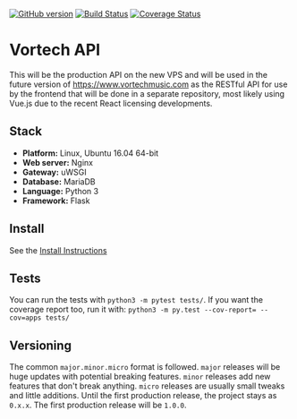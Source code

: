[![GitHub version](https://badge.fury.io/gh/Torniojaws%2Fvortech-backend-2.svg)](https://badge.fury.io/gh/Torniojaws%2Fvortech-backend-2)
[![Build Status](https://travis-ci.org/Torniojaws/vortech-backend-2.svg?branch=master)](https://travis-ci.org/Torniojaws/vortech-backend-2)
[![Coverage Status](https://coveralls.io/repos/github/Torniojaws/vortech-backend-2/badge.svg?branch=master)](https://coveralls.io/github/Torniojaws/vortech-backend-2?branch=master)

# Vortech API

This will be the production API on the new VPS and will be used in the future version of
https://www.vortechmusic.com as the RESTful API for use by the frontend that will be done in a
separate repository, most likely using Vue.js due to the recent React licensing developments.

## Stack

- **Platform:** Linux, Ubuntu 16.04 64-bit
- **Web server:** Nginx
- **Gateway:** uWSGI
- **Database:** MariaDB
- **Language:** Python 3
- **Framework:** Flask

## Install

See the [Install Instructions](INSTALL.md)

## Tests

You can run the tests with ``python3 -m pytest tests/``. If you want the coverage report too, run
it with: ``python3 -m py.test --cov-report= --cov=apps tests/``

## Versioning

The common ``major.minor.micro`` format is followed. ``major`` releases will be huge updates with
potential breaking features. ``minor`` releases add new features that don't break anything.
``micro`` releases are usually small tweaks and little additions. Until the first production release,
the project stays as ``0.x.x``. The first production release will be ``1.0.0``.
